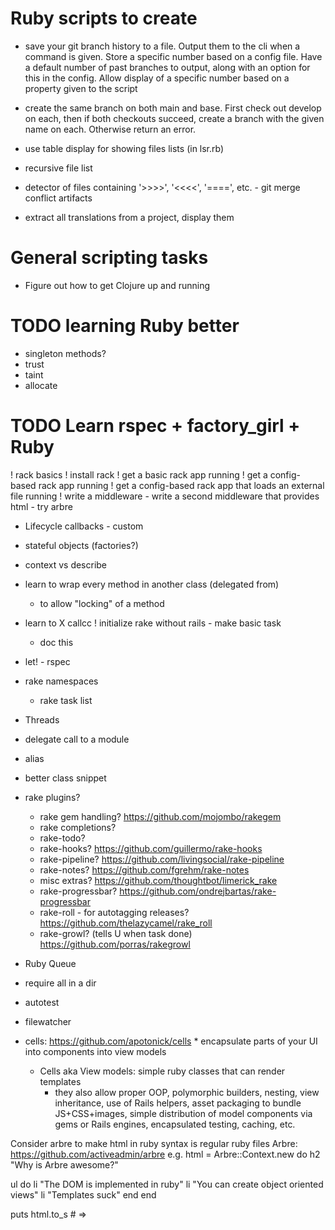Ruby scripts to create
======================

-   save your git branch history to a file. Output them to the cli when a command is given. 
    Store a specific number based on a config file. Have a default number of past branches to
    output, along with an option for this in the config. Allow display of a specific number based
    on a property given to the script

-   create the same branch on both main and base. First check out develop on each, then if both 
    checkouts succeed, create a branch with the given name on each. Otherwise return an error.

-   use table display for showing files lists (in lsr.rb)

-   recursive file list

-   detector of files containing '>>>>', '<<<<', '====', etc. - git merge conflict artifacts 

-   extract all translations from a project, display them 

General scripting tasks
=======================
-   Figure out how to get Clojure up and running



TODO learning Ruby better
=========================
- singleton methods?
- trust
- taint
- allocate


TODO Learn rspec + factory_girl + Ruby
======================================
! rack basics
	! install rack
	! get a basic rack app running
	! get a config-based rack app running
	! get a config-based rack app that loads an external file running
	! write a middleware
	- write a second middleware that provides html
		- try arbre
- Lifecycle callbacks - custom
- stateful objects (factories?)
- context vs describe
- learn to wrap every method in another class (delegated from)
	- to allow "locking" of a method 
- learn to 
X callcc
! initialize rake without rails - make basic task
	- doc this
- let! - rspec
- rake namespaces
	- rake task list
- Threads
- delegate call to a module
- alias
- better class snippet
- rake plugins?
	- rake gem handling?   									https://github.com/mojombo/rakegem
	- rake completions?
	- rake-todo?
	- rake-hooks?					 									https://github.com/guillermo/rake-hooks
	- rake-pipeline?			 									https://github.com/livingsocial/rake-pipeline
	- rake-notes?					 									https://github.com/fgrehm/rake-notes
	- misc extras?				 									https://github.com/thoughtbot/limerick_rake
	- rake-progressbar?		 									https://github.com/ondrejbartas/rake-progressbar
	- rake-roll - for autotagging releases? https://github.com/thelazycamel/rake_roll
	- rake-growl? (tells U when task done)	https://github.com/porras/rakegrowl

- Ruby Queue


- require all in a dir


- autotest
- filewatcher
- cells: https://github.com/apotonick/cells
	  *   encapsulate parts of your UI into components into view models
    *   Cells aka View models: simple ruby classes that can render templates
	      *   they also allow proper OOP, polymorphic builders, nesting, view inheritance, use
	     		  of Rails helpers, asset packaging to bundle JS+CSS+images, simple distribution of
	     		  model components via gems or Rails engines, encapsulated testing, caching, etc.

Consider arbre to make html in ruby syntax is regular ruby files
Arbre: 	https://github.com/activeadmin/arbre
e.g. 
html = Arbre::Context.new do
  h2 "Why is Arbre awesome?"

  ul do
    li "The DOM is implemented in ruby"
    li "You can create object oriented views"
    li "Templates suck"
  end
end

puts html.to_s # =>


